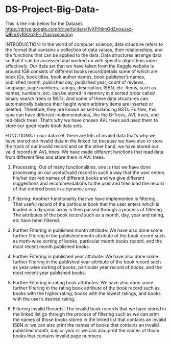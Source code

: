 # DS-Project-Big-Data-

This is the link below for the Dataset.
https://drive.google.com/drive/folders/1yXP0tlmGdZnoaJaz-QiFmXyBXzq2F-jJ?usp=sharing

INTRODUCTION:
In the world of computer science, data structure refers to the format that contains a collection of data values, their relationships, and the functions that can be applied to the data. Data structures arrange data so that it can be accessed and worked on with specific algorithms more effectively. 
Our data set that we have taken from the Kaggle website is around 1GB consists of different books record/details some of which are book IDs, book titles, book author names, book publisher’s names, published month, published day, published year, count of reviews, language, page numbers, ratings, description, ISBN, etc. Items, such as names, numbers, etc. can be stored in memory in a sorted order called binary search trees or BSTs. And some of these data structures can automatically balance their height when arbitrary items are inserted or deleted. Therefore, they are known as self-balancing BSTs. Further, this type can have different implementations, like the B-Trees, AVL trees, and red-black trees. That’s why we have chosen AVL trees and used them to store our good reads book data sets.

FUNCTIONS:
In our data set, there are lots of invalid data that’s why we have stored our invalid data in the linked list because we have also to store the track of our invalid record and on the other hand, we have stored our valid records in AVL trees. We have made different functions that read data from different files and store them in AVL trees.
1)	Processing:
Out of many functionalities, one is that we have done processing on our useful/valid record in such a way that the user enters his/her desired names of different books and we give different suggestions and recommendations to the user and then load the record of that entered book in a dynamic array.

2)	Filtering:
Another functionality that we have implemented is filtering. That useful record of the particular book that the user enters which is loaded in a dynamic array is then passed through a process of filtering. The attributes of the book record such as a month, day, year and rating, etc have been filtered. 

3)	Further Filtering in published month attribute:
We have also done some further filtering in the published month attribute of the book record such as moth-wise sorting of books, particular month books record, and the most recent month published books.  

4)	Further Filtering in published year attribute:
We have also done some further filtering in the published year attribute of the book record such as year-wise sorting of books, particular year record of books, and the most recent year published books. 

5)	Further Filtering in rating book attributes:
We have also done some further filtering in the rating book attribute of the book record such as books with the higher rating, books with the lowest ratings, and books with the user’s desired rating.  

6)	Filtering Invalid Records:
The invalid book records that we have stored in the linked list go through the process of filtering such as we can print the names of those books stored in the linked list that contains an invalid ISBN or we can also print the names of books that contains an invalid published month, day or year or we can also print the names of those books that contains invalid page numbers.


